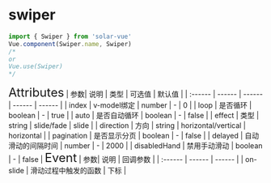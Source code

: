 # swiper

<ClientOnly>
  <sv-swiper/>
</ClientOnly>

```javascript
import { Swiper } from 'solar-vue'
Vue.component(Swiper.name, Swiper)
/*
or
Vue.use(Swiper)
*/
```

<ClientOnly>
<font size=5>Attributes</font>
| 参数| 说明 | 类型 | 可选值 | 默认值 |
| :------ | ------ | ------ | ------ | ------ |
| index | v-model绑定 | number | - | 0 |
| loop | 是否循环 | boolean | - | true |
| auto | 是否自动循环 | boolean | - | false |
| effect | 类型 | string | slide/fade | slide |
| direction | 方向 | string | horizontal/vertical | horizontal |
| pagination | 是否显示分页 | boolean | - | false |
| delayed | 自动滑动的间隔时间 | number | - | 2000 |
| disabledHand | 禁用手动滑动 | boolean | - | false |
</ClientOnly>

<ClientOnly>
<font size=5>Event</font>
| 参数| 说明 | 回调参数 |
| :------ | ------ | ------ |
| on-slide | 滑动过程中触发的函数 | 下标 |
</ClientOnly>
